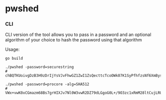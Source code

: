 # pwshed

### CLI

CLI version of the tool allows you to pass in a password and an optional algorithm of your choice to hash the password using that algorithm

Usage:
```
go build

./pwshed -password=securestring
# chBQTKUoivgDzB3H9zDrIjYsVJvFhwGZ1ZwI1ZsQecttcTcoOWk07K1SyPfhfzsNf6XmBys0stnbQhHGku8qgw==

./pwshed -password=procore -alg=SHA512
# VWx+vwK0xCGmazm68Bs7grHIXJv7Nl0W3vwR2DZ79dLGgoG0L+/9O3zc1xRmM28ltCujLRUb1/nEqJU3fQJMRw==
```
